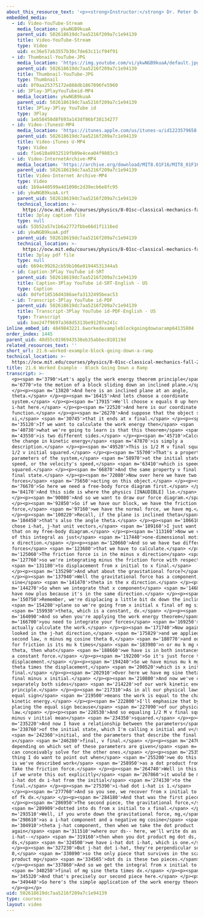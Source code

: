 ```yaml
---
about_this_resource_text: '<p><strong>Instructor:</strong> Dr. Peter Dourmashkin</p>'
embedded_media:
  - id: Video-YouTube-Stream
    media_location: ykwNGB9kuaA
    parent_uid: 502618619dc7aa5216f209a7c1e94139
    title: Video-YouTube-Stream
    type: Video
    uid: ec36e57ab3557b30c7de63c11cf94f91
  - id: Thumbnail-YouTube-JPG
    media_location: 'https://img.youtube.com/vi/ykwNGB9kuaA/default.jpg'
    parent_uid: 502618619dc7aa5216f209a7c1e94139
    title: Thumbnail-YouTube-JPG
    type: Thumbnail
    uid: 8f0aa25375172e888db1867896fe5960
  - id: 3Play-3PlayYouTubeid-MP4
    media_location: ykwNGB9kuaA
    parent_uid: 502618619dc7aa5216f209a7c1e94139
    title: 3Play-3Play YouTube id
    type: 3Play
    uid: 1eb58450d8f693a143df86bf38134277
  - id: Video-iTunesU-MP4
    media_location: 'https://itunes.apple.com/us/itunes-u/id1223579658'
    parent_uid: 502618619dc7aa5216f209a7c1e94139
    title: Video-iTunes U-MP4
    type: Video
    uid: f1e610a9932519fb09e4cea04f9803c3
  - id: Video-InternetArchive-MP4
    media_location: 'https://archive.org/download/MIT8.01F16/MIT8_01F16_L21v06_360p.mp4'
    parent_uid: 502618619dc7aa5216f209a7c1e94139
    title: Video-Internet Archive-MP4
    type: Video
    uid: 1b9a440599a4d1090c2d39ecb6e8fc95
  - id: ykwNGB9kuaA.srt
    parent_uid: 502618619dc7aa5216f209a7c1e94139
    technical_location: >-
      https://ocw.mit.edu/courses/physics/8-01sc-classical-mechanics-fall-2016/week-7-kinetic-energy-and-work/21.6-worked-example-block-going-down-a-ramp/21.6-worked-example-block-going-down-a-ramp/ykwNGB9kuaA.srt
    title: 3play caption file
    type: null
    uid: 53b52a57e1b6a2772fbbe66d1f1116ed
  - id: ykwNGB9kuaA.pdf
    parent_uid: 502618619dc7aa5216f209a7c1e94139
    technical_location: >-
      https://ocw.mit.edu/courses/physics/8-01sc-classical-mechanics-fall-2016/week-7-kinetic-energy-and-work/21.6-worked-example-block-going-down-a-ramp/21.6-worked-example-block-going-down-a-ramp/ykwNGB9kuaA.pdf
    title: 3play pdf file
    type: null
    uid: 6694c99262cb59b106e01944531344a5
  - id: Caption-3Play YouTube id-SRT
    parent_uid: 502618619dc7aa5216f209a7c1e94139
    title: Caption-3Play YouTube id-SRT-English - US
    type: Caption
    uid: 0dfef18516d4386aefa3132495beac53
  - id: Transcript-3Play YouTube id-PDF
    parent_uid: 502618619dc7aa5216f209a7c1e94139
    title: Transcript-3Play YouTube id-PDF-English - US
    type: Transcript
    uid: bae247f9697a368d5313be91207e241c
inline_embed_id: 4849843221.6workedexampleblockgoingdownaramp64135804
order_index: 1445
parent_uid: 40d55c0196943538eb35abbec810119d
related_resources_text: ''
short_url: 21.6-worked-example-block-going-down-a-ramp
technical_location: >-
  https://ocw.mit.edu/courses/physics/8-01sc-classical-mechanics-fall-2016/week-7-kinetic-energy-and-work/21.6-worked-example-block-going-down-a-ramp/21.6-worked-example-block-going-down-a-ramp
title: 21.6 Worked Example - Block Going Down a Ramp
transcript: >-
  <p><span m='3790'>Let's apply the work energy theorem principle</span> <span
  m='6770'>to the motion of a block sliding down an inclined plane.</span>
  </p><p><span m='13820'>And here is an inclined plane at an angle,
  theta.</span> </p><p><span m='16415'>And lets choose a coordinate
  system.</span> </p><p><span m='17915'>We'll choose x equals 0 up here, or
  i-hat here.</span> </p><p><span m='22520'>And here is our coordinate
  function.</span> </p><p><span m='26270'>And suppose that the object starts at
  xi,</span> <span m='30745'>that it ends at x final.</span> </p><p><span
  m='35120'>If we want to calculate the work energy then</span> <span
  m='40730'>what we're going to learn is that this theorem</span> <span
  m='43550'>is two different sides.</span> </p><p><span m='45710'>Calculating
  the change in kinetic energy</span> <span m='47870'>is simply a
  description.</span> </p><p><span m='49520'>This is 1/2 M v final squared minus
  1/2 v initial squared.</span> </p><p><span m='55700'>That's a property,
  parameters of the system,</span> <span m='58970'>at the initial state, the
  speed, or the velocity's speed,</span> <span m='63410'>which is speed
  squared.</span> </p><p><span m='66870'>And the same property v final in the
  final state.</span> </p><p><span m='72080'>Now over here we have two types of
  forces</span> <span m='75650'>acting on this object.</span> </p><p><span
  m='76670'>So here we need a free-body force diagram first.</span> </p><p><span
  m='84170'>And this side is where the physics [INAUDIBLE] lie.</span>
  </p><p><span m='90080'>And so we want to draw our force diagram.</span>
  </p><p><span m='92850'>So if we have our block, we have the friction
  force,</span> <span m='97160'>we have the normal force, we have mg.</span>
  </p><p><span m='100220'>Recall, if the plane is inclined theta</span> <span
  m='104450'>that's also the angle theta.</span> </p><p><span m='106610'>If we
  chose i-hat, j-hat unit vectors,</span> <span m='109160'>I just want to repeat
  that on my free-body diagram.</span> </p><p><span m='113160'>Now we can think
  of this integral as just</span> <span m='117440'>one-dimensional motion in the
  x direction.</span> </p><p><span m='120660'>And so we have two different
  forces</span> <span m='123680'>that we have to calculate.</span> </p><p><span
  m='125060'>The friction force is in the minus x direction</span> <span
  m='127760'>so we're integrating minus the friction force with respect</span>
  <span m='131180'>to displacement from x initial to x final.</span>
  </p><p><span m='135290'>And what about the gravitational force?</span>
  </p><p><span m='137940'>Well the gravitational force has a component, mg
  sine</span> <span m='141470'>theta in the x direction.</span> </p><p><span
  m='144270'>So when we integrate that x component</span> <span m='146870'>we
  have now plus because it's in the same direction.</span> </p><p><span
  m='150750'>Remember, we're displacing a little bit dx down the inclined</span>
  <span m='154280'>plane so we're going from x initial x final of mg sine</span>
  <span m='159930'>theta, which is a constant, dx.</span> </p><p><span
  m='164090'>And so when you're applying the work energy theorem</span> <span
  m='166700'>you need to integrate your forces</span> <span m='169250'>and
  actually calculate the work.</span> </p><p><span m='171740'>Now again, if you
  looked in the j-hat direction,</span> <span m='175829'>and we applied Newton's
  second law, n minus mg cosine theta 0,</span> <span m='180770'>and our rule
  for friction is its mu k times</span> <span m='183980'>n or mu k mg cosine
  theta, then what</span> <span m='188660'>we have is in both instances we have
  a constant force.</span> </p><p><span m='192200'>So it's just force times
  displacement.</span> </p><p><span m='194240'>So we have minus mu k mg cosine
  theta times the displacement,</span> <span m='200520'>which is x initial x
  final.</span> </p><p><span m='202910'>Over here we have mg sine theta times x
  final minus x initial.</span> </p><p><span m='210800'>And now we've calculated
  separately both sides</span> <span m='214220'>of our work kinetic energy
  principle.</span> </p><p><span m='217310'>As in all our physical laws the
  equal sign</span> <span m='219500'>means the work is equal to the change in
  kinetic energy.</span> </p><p><span m='222800'>I'll emphasize that by now
  placing the equal sign because</span> <span m='227090'>of our physical
  law.</span> </p><p><span m='228530'>And so equaling 1/2 M v final squared
  minus v initial mean</span> <span m='234350'>squared.</span> </p><p><span
  m='235220'>And now I have a relationship between the parameters</span> <span
  m='238760'>of the initial state, which I'm calling x initial and v</span>
  <span m='242360'>initial, and the parameters that describe the final state,
  x</span> <span m='246280'>final, v final.</span> </p><p><span m='247690'>And
  depending on which set of these parameters are given</span> <span m='250370'>I
  can conceivably solve for the other ones.</span> </p><p><span m='253550'>One
  thing I do want to point out when</span> <span m='255200'>we do this example
  is we've described work</span> <span m='258950'>as a dot product from A to B.
  Take the friction force.</span> </p><p><span m='264740'>Well in this instance,
  if we wrote this out explicitly</span> <span m='267860'>it would be minus fk
  i-hat dot dx i-hat from the initial</span> <span m='274130'>to the
  final.</span> </p><p><span m='275390'>i-had dot i-hat is 1.</span>
  </p><p><span m='277760'>And so you see, we recover from x initial to x final
  of fk dx.</span> </p><p><span m='284180'>And that was the first piece.</span>
  </p><p><span m='286950'>The second piece, the gravitational force,</span>
  <span m='289909'>dotted into ds from x initial to x final.</span> </p><p><span
  m='293510'>Well, if you wrote down the gravitational force, mg,</span> <span
  m='298610'>as a i-hat component and a negative mg cosine</span> <span
  m='304910'>theta j-hat component, then when we take the dot product
  again</span> <span m='311510'>where our ds-- here, we'll write ds as dx
  i-hat--</span> <span m='319160'>then when you dot product mg dot ds, mg dot
  ds,</span> <span m='324500'>we have i-hat dot i-hat, which is one.</span>
  </p><p><span m='327230'>But j-hat dot i-hat, they're perpendicular so that's
  0,</span> <span m='330890'>so the only piece that survives in the scalar
  product mg</span> <span m='334565'>dot ds is these two pieces.</span>
  </p><p><span m='337860'>And so we get the integral from x initial to x</span>
  <span m='340250'>final of mg sine theta times dx.</span> </p><p><span
  m='345320'>And that's precisely our second piece here.</span> </p><p><span
  m='349440'>So here's the simple application of the work energy theorem.</span>
  </p><p></p>
uid: 502618619dc7aa5216f209a7c1e94139
type: courses
layout: video
---
```

